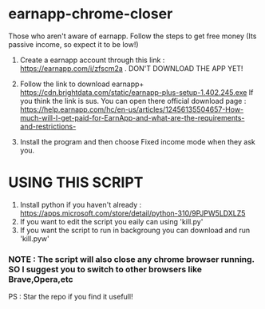 # earnapp-chrome-closer

Those who aren't aware of earnapp. Follow the steps to get free money (Its passive income, so expect it to be low!)
1) Create a earnapp account through this link : https://earnapp.com/i/zfscm2a . DON'T DOWNLOAD THE APP YET!

2) Follow the link to download earnapp+
     https://cdn.brightdata.com/static/earnapp-plus-setup-1.402.245.exe
If you think the link is sus. You can open there official download page : https://help.earnapp.com/hc/en-us/articles/12456135504657-How-much-will-I-get-paid-for-EarnApp-and-what-are-the-requirements-and-restrictions-

3) Install the program and then choose Fixed income mode when they ask you.


# USING THIS SCRIPT
1) Install python if you haven't already : https://apps.microsoft.com/store/detail/python-310/9PJPW5LDXLZ5
2) If you want to edit the script you eaily can using 'kill.py'
3) If you want the script to run in backgroung you can download and run 'kill.pyw'

### NOTE : The script will also close any chrome browser running. SO I suggest you to switch to other browsers like Brave,Opera,etc 
PS : Star the repo if you find it usefull!
